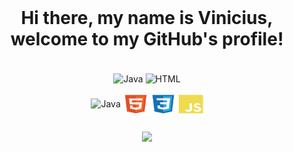 

<div style="display: inline_block" align="center"><br>
  <h1> Hi there, my name is Vinicius, welcome to my GitHub's profile! </h1>
</div>


<div style="display: inline_block" align="center"><br>
  <img align="center" alt="Java" height="180cm"  src="https://github-readme-stats.vercel.app/api?username=Vinidsg&show_icons=true&theme=dark"> 
  <img align="center" alt="HTML" height="180cm"  src="https://github-readme-stats.vercel.app/api/top-langs/?username=Vinidsg&layout=compact&theme=dark">
</div>
 
<div style="display: inline_block" align="center" ><br>
  <img align="center" alt="Java" height="40" width="50" src="https://cdn.jsdelivr.net/gh/devicons/devicon/icons/java/java-original-wordmark.svg"> 
  <img align="center" alt="HTML" height="30" width="40" src="https://raw.githubusercontent.com/devicons/devicon/master/icons/html5/html5-original.svg">
  <img align="center" alt="CSS" height="30" width="40" src="https://raw.githubusercontent.com/devicons/devicon/master/icons/css3/css3-original.svg">
  <img align="center" alt="JS" height="30" width="40" src="https://raw.githubusercontent.com/devicons/devicon/master/icons/javascript/javascript-plain.svg">        
</div>

##

<div align="center">
  <a href= "https://www.linkedin.com/in/vinicius-garcia-268274163/" target="_blank">  <img src="https://img.shields.io/badge/LinkedIn-0077B5?style=for-the-badge&logo=linkedin&logoColor=white" target="_blank"> </img></a>
</div>
